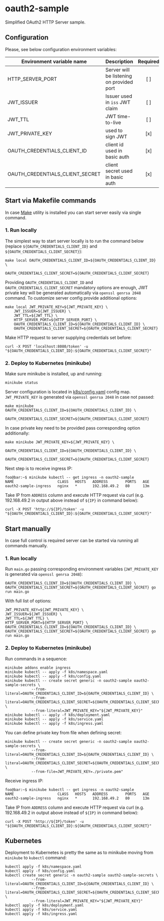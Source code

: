 # oauth2-sample

Simplified OAuth2 HTTP Server sample.

## Configuration
Please, see below configuration environment variables:

| **Environment variable name**   | **Description**                            | **Required** |     **Default**      |
|---------------------------------|--------------------------------------------|:------------:|:--------------------:|
| HTTP_SERVER_PORT                | Server will be listening on provided port  |     [ ]      |         8080         |
| JWT_ISSUER                      | Issuer used in `iss` JWT claim             |     [ ]      | oauth2-server-issuer |
| JWT_TTL                         | JWT time-to-live                           |     [ ]      |          5m          |
| JWT_PRIVATE_KEY                 | used to sign JWT                           |     [x]      |                      |
| OAUTH_CREDENTIALS_CLIENT_ID     | client id used in basic auth               |     [x]      |                      |
| OAUTH_CREDENTIALS_CLIENT_SECRET | client secret used in basic auth           |     [x]      |                      |

## Start via Makefile commands
In case [Make](https://www.gnu.org/software/make/manual/) utility is installed you can start server easily via single command.
### 1. Run locally
The simplest way to start server locally is to run the command below (replace `${OAUTH_CREDENTIALS_CLIENT_ID}` and `${OAUTH_CREDENTIALS_CLIENT_SECRET}`):
```console
make local OAUTH_CREDENTIALS_CLIENT_ID=${OAUTH_CREDENTIALS_CLIENT_ID} \
           OAUTH_CREDENTIALS_CLIENT_SECRET=${OAUTH_CREDENTIALS_CLIENT_SECRET}
```
Providing `OAUTH_CREDENTIALS_CLIENT_ID` and `OAUTH_CREDENTIALS_CLIENT_SECRET` mandatory options are enough, JWT private key will be generated automatically via `openssl genrsa 2048` command. To customize server config provide additional options:
```console
make local JWT_PRIVATE_KEY=${JWT_PRIVATE_KEY} \
	JWT_ISSUER=${JWT_ISSUER} \
	JWT_TTL=${JWT_TTL} \
	HTTP_SERVER_PORT=${HTTP_SERVER_PORT} \
	OAUTH_CREDENTIALS_CLIENT_ID=${OAUTH_CREDENTIALS_CLIENT_ID} \
	OAUTH_CREDENTIALS_CLIENT_SECRET=${OAUTH_CREDENTIALS_CLIENT_SECRET}
```
Make HTTP request to server supplying credentials set before:
```console
curl -X POST 'localhost:8080/token' -u "${OAUTH_CREDENTIALS_CLIENT_ID}:${OAUTH_CREDENTIALS_CLIENT_SECRET}"
```

### 2. Deploy to Kubernetes (minikube)
Make sure minikube is installed, up and running:
```console
minikube status
```
Server configuration is located in [k8s/config.yaml](./k8s/config.yaml) config map. `JWT_PRIVATE_KEY` is generated via `openssl genrsa 2048` in case not passed:
```console
make minikube OAUTH_CREDENTIALS_CLIENT_ID=${OAUTH_CREDENTIALS_CLIENT_ID} \
              OAUTH_CREDENTIALS_CLIENT_SECRET=${OAUTH_CREDENTIALS_CLIENT_SECRET}
```
In case private key need to be provided pass corresponding option additionally:
```console
make minikube JWT_PRIVATE_KEY=${JWT_PRIVATE_KEY} \
              OAUTH_CREDENTIALS_CLIENT_ID=${OAUTH_CREDENTIALS_CLIENT_ID} \
              OAUTH_CREDENTIALS_CLIENT_SECRET=${OAUTH_CREDENTIALS_CLIENT_SECRET}
```
Next step is to receive ingress IP:
```console
foo@bar:~$ minikube kubectl -- get ingress -n oauth2-sample
NAME                    CLASS   HOSTS   ADDRESS        PORTS   AGE
oauth2-sample-ingress   nginx   *       192.168.49.2   80      13m
```
Take IP from `ADDRESS` column and execute HTTP request via curl (e.g. 192.168.49.2 in output above instead of `${IP}` in command below):
```console
curl -X POST 'http://${IP}/token' -u "${OAUTH_CREDENTIALS_CLIENT_ID}:${OAUTH_CREDENTIALS_CLIENT_SECRET}"
```
## Start manually
In case full control is required server can be started via running all commands manually.
### 1. Run locally
Run `main.go` passing corresponding environment variables (`JWT_PRIVATE_KEY` is generated via `openssl genrsa 2048`):
```console
OAUTH_CREDENTIALS_CLIENT_ID=${OAUTH_CREDENTIALS_CLIENT_ID} \
OAUTH_CREDENTIALS_CLIENT_SECRET=${OAUTH_CREDENTIALS_CLIENT_SECRET} go run main.go
```
With full list of options:
```console
JWT_PRIVATE_KEY=${JWT_PRIVATE_KEY} \
JWT_ISSUER=${JWT_ISSUER} \
JWT_TTL=${JWT_TTL} \
HTTP_SERVER_PORT=${HTTP_SERVER_PORT} \
OAUTH_CREDENTIALS_CLIENT_ID=${OAUTH_CREDENTIALS_CLIENT_ID} \
OAUTH_CREDENTIALS_CLIENT_SECRET=${OAUTH_CREDENTIALS_CLIENT_SECRET} go run main.go
```
### 2. Deploy to Kubernetes (minikube)
Run commands in a sequence:
```console
minikube addons enable ingress
minikube kubectl -- apply -f k8s/namespace.yaml
minikube kubectl -- apply -f k8s/config.yaml
minikube kubectl -- create secret generic -n oauth2-sample oauth2-sample-secrets \
            --from-literal=OAUTH_CREDENTIALS_CLIENT_ID=${OAUTH_CREDENTIALS_CLIENT_ID} \
            --from-literal=OAUTH_CREDENTIALS_CLIENT_SECRET=${OAUTH_CREDENTIALS_CLIENT_SECRET} \
            --from-literal=JWT_PRIVATE_KEY="${JWT_PRIVATE_KEY}"
minikube kubectl -- apply -f k8s/deployment.yaml
minikube kubectl -- apply -f k8s/service.yaml
minikube kubectl -- apply -f k8s/ingress.yaml
```
You can define private key from file when defining secret:
```console
minikube kubectl -- create secret generic -n oauth2-sample oauth2-sample-secrets \
            --from-literal=OAUTH_CREDENTIALS_CLIENT_ID=${OAUTH_CREDENTIALS_CLIENT_ID} \
            --from-literal=OAUTH_CREDENTIALS_CLIENT_SECRET=${OAUTH_CREDENTIALS_CLIENT_SECRET} \
            --from-file=JWT_PRIVATE_KEY=./private.pem"
```
Receive ingress IP:
```console
foo@bar:~$ minikube kubectl -- get ingress -n oauth2-sample
NAME                    CLASS   HOSTS   ADDRESS        PORTS   AGE
oauth2-sample-ingress   nginx   *       192.168.49.2   80      13m
```
Take IP from `ADDRESS` column and execute HTTP request via curl (e.g. 192.168.49.2 in output above instead of `${IP}` in command below):
```console
curl -X POST 'http://${IP}/token' -u "${OAUTH_CREDENTIALS_CLIENT_ID}:${OAUTH_CREDENTIALS_CLIENT_SECRET}"
```

## Kubernetes
Deployment to Kubernetes is pretty the same as to minikube moving from `minikube` to `kubectl` command:
```console
kubectl apply -f k8s/namespace.yaml
kubectl apply -f k8s/config.yaml
kubectl create secret generic -n oauth2-sample oauth2-sample-secrets \
            --from-literal=OAUTH_CREDENTIALS_CLIENT_ID=${OAUTH_CREDENTIALS_CLIENT_ID} \
            --from-literal=OAUTH_CREDENTIALS_CLIENT_SECRET=${OAUTH_CREDENTIALS_CLIENT_SECRET} \
            --from-literal=JWT_PRIVATE_KEY="${JWT_PRIVATE_KEY}"
kubectl apply -f k8s/deployment.yaml
kubectl apply -f k8s/service.yaml
kubectl apply -f k8s/ingress.yaml
```
